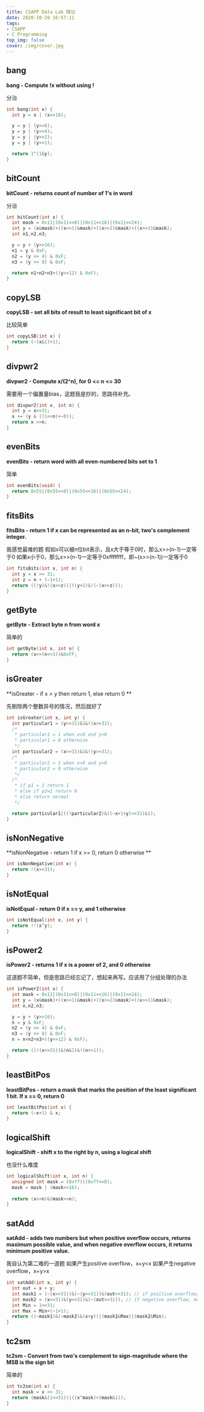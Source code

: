 ```yaml
---
title: CSAPP Data Lab 随记
date: 2020-10-28 16:57:11
tags:
- CSAPP
- C Programming
top_img: false
cover: /img/cover.jpg
---
```

## bang
**bang - Compute !x without using !**

分治

```c
int bang(int x) {
  int y = x | (x>>16);

  y = y | (y>>8);
  y = y | (y>>4);
  y = y | (y>>2);
  y = y | (y>>1);

  return 1^(1&y);
}
```
## bitCount
**bitCount - returns count of number of 1's in word**

分治

```c
int bitCount(int x) {
  int mask = 0x11|(0x11<<8)|(0x11<<16)|(0x11<<24);
  int y = (x&mask)+((x>>1)&mask)+((x>>2)&mask)+((x>>3)&mask);
  int n1,n2,n3;

  y = y + (y>>16);
  n1 = y & 0xF;
  n2 = (y >> 4) & 0xF;
  n3 = (y >> 8) & 0xF;

  return n1+n2+n3+((y>>12) & 0xF);
}
```
## copyLSB
**copyLSB - set all bits of result to least significant bit of x**

比较简单
```c
int copyLSB(int x) {
  return (~(x&1)+1);
}
```
## divpwr2 
**divpwr2 - Compute x/(2^n), for 0 <= n <= 30**

需要用一个偏置量bias，这题我是抄的，思路待补充。
```c
int divpwr2(int x, int n) {
  int y = x>>31;
  x += (y & ((1<<n)+~0));
  return x >>n;
}
```
## evenBits 
**evenBits - return word with all even-numbered bits set to 1**

简单
```c
int evenBits(void) {
  return 0x55|(0x55<<8)|(0x55<<16)|(0x55<<24);
}
```
## fitsBits
**fitsBits - return 1 if x can be represented as an n-bit, two's complement integer.**

我感觉最难的题
假如x可以被n位bit表示，且x大于等于0时，那么x>>(n-1)一定等于0
如果x小于0，那么x>>(n-1)一定等于0xffffffff，即~(x>>(n-1))一定等于0
```c
int fitsBits(int x, int n) {
  int y = x >> 31;
  int z = n + (~1+1);
  return ((!y)&!(x>>z))|((y+2)&!(~(x>>z)));
}
```

## getByte
**getByte - Extract byte n from word x**

简单的
```c
int getByte(int x, int n) {
  return (x>>(n<<3))&0xFF;
}
```

## isGreater
**isGreater - if x > y  then return 1, else return 0 **

先剔除两个整数异号的情况，然后就好了

```c
int isGreater(int x, int y) {
  int particular1 = (y>>31)&1&!(x>>31);
  /*
   * particular1 = 1 when x>0 and y<0
   * particular1 = 0 otherwise
   */
  int particular2 = (x>>31)&1&!(y>>31);
  /*
   * particular2 = 1 when x<0 and y>0
   * particular2 = 0 otherwise
   */
  /*
   * if p1 = 1 return 1
   * else if p2=1 return 0
   * else return normal
   */

  return particular1|((!particular2)&((~x+1+y)>>31)&1);
}
```

## isNonNegative
**isNonNegative - return 1 if x >= 0, return 0 otherwise **

```c
int isNonNegative(int x) {
  return !(x>>31);
}
```

## isNotEqual
**isNotEqual - return 0 if x == y, and 1 otherwise**

```c
int isNotEqual(int x, int y) {
  return !!(x^y);
}
```

## isPower2
**isPower2 - returns 1 if x is a power of 2, and 0 otherwise**

这道题不简单，但是思路已经忘记了，想起来再写。应该用了分组处理的办法

```c
int isPower2(int x) {
  int mask = 0x11|(0x11<<8)|(0x11<<16)|(0x11<<24);
  int y = (x&mask)+((x>>1)&mask)+((x>>2)&mask)+((x>>3)&mask);
  int n,n2,n3;

  y = y + (y>>16);
  n = y & 0xF;
  n2 = (y >> 4) & 0xF;
  n3 = (y >> 8) & 0xF;
  n = n+n2+n3+((y>>12) & 0xF);

  return ((!(x>>31))&(n&1)&!(n>>1));
}
```

## leastBitPos
**leastBitPos - return a mask that marks the position of the least significant 1 bit. If x == 0, return 0**
```c
int leastBitPos(int x) {
  return (~x+1) & x;
}
```

## logicalShift
**logicalShift - shift x to the right by n, using a logical shift**

也没什么难度
```c
int logicalShift(int x, int n) {
  unsigned int mask = (0xff)|(0xff<<8);
  mask = mask | (mask<<16);
  
  return (x>>n)&(mask>>n);
}
```
## satAdd 
**satAdd - adds two numbers but when positive overflow occurs, returns maximum possible value, and when negative overflow occurs, it returns minimum positive value.**

我自认为第二难的一道题
如果产生positive overflow，x+y\<x
如果产生negative overflow，x+y\>x

```c
int satAdd(int x, int y) {
  int out = x + y;
  int mask1 = (~(x>>31))&(~(y>>31))&(out>>31); // if positive overflow, mask1 = -1, or = 0
  int mask2 = (x>>31)&(y>>31)&(~(out>>31)); // if negative overflow, mask2 = -1, or = 0
  int Min = 1<<31;
  int Max = Min+(~1+1);
  return ((~mask1)&(~mask2)&(x+y))|(mask1&Max)|(mask2&Min);
}
```

## tc2sm
**tc2sm - Convert from two's complement to sign-magnitude where the MSB is the sign bit**

简单的
```c
int tc2sm(int x) {
  int mask = x >> 31;
  return (mask&(1<<31))|((x^mask)+(mask&1));
}
```